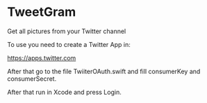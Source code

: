 # TweetGram
Get all pictures from your Twitter channel

To use you need to create a Twitter App in:

https://apps.twitter.com

After that go to the file TwiiterOAuth.swift and fill consumerKey and consumerSecret.

After that run in Xcode and press Login.
